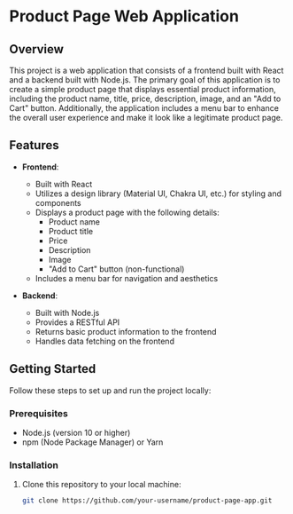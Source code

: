 # Product Page Web Application

## Overview

This project is a web application that consists of a frontend built with React and a backend built with Node.js. The primary goal of this application is to create a simple product page that displays essential product information, including the product name, title, price, description, image, and an "Add to Cart" button. Additionally, the application includes a menu bar to enhance the overall user experience and make it look like a legitimate product page.

## Features

- **Frontend**:

  - Built with React
  - Utilizes a design library (Material UI, Chakra UI, etc.) for styling and components
  - Displays a product page with the following details:
    - Product name
    - Product title
    - Price
    - Description
    - Image
    - "Add to Cart" button (non-functional)
  - Includes a menu bar for navigation and aesthetics

- **Backend**:
  - Built with Node.js
  - Provides a RESTful API
  - Returns basic product information to the frontend
  - Handles data fetching on the frontend

## Getting Started

Follow these steps to set up and run the project locally:

### Prerequisites

- Node.js (version 10 or higher)
- npm (Node Package Manager) or Yarn

### Installation

1. Clone this repository to your local machine:

   ```bash
   git clone https://github.com/your-username/product-page-app.git
   ```
